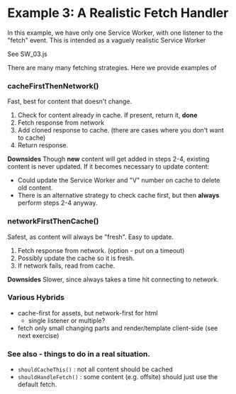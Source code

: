 # Example 3: A Realistic Fetch Handler

In this example, we have only one Service Worker, with one listener to the "fetch" event.
This is intended as a vaguely realistic Service Worker

See SW_03.js

There are many many fetching strategies.  Here we provide examples of

### cacheFirstThenNetwork()

Fast, best for content that doesn't change.

 1. Check for content already in cache.  If present, return it, **done**
 2. Fetch response from network
 3. Add cloned response to cache.  (there are cases where you don't want to cache)
 4. Return response.

**Downsides** Though **new** content will get added in steps 2-4, existing content is never updated.
 If it becomes necessary to update content:
  - Could update the Service Worker and "V" number on cache to delete old content.
  - There is an alternative strategy to check cache first, but then **always** perform steps 2-4 anyway.

### networkFirstThenCache()

Safest, as content will always be "fresh".  Easy to update.

 1. Fetch response from network.  (option - put on a timeout)
 2. Possibly update the cache so it is fresh.
 3. If network fails, read from cache.

**Downsides**  Slower, since always takes a time hit connecting to network.

### Various Hybrids
 - cache-first for assets, but network-first for html
   - single listener or multiple?
 - fetch only small changing parts and render/template client-side (see next exercise)


### See also - things to do in a real situation.

 - `shouldCacheThis()` : not all content should be cached
 - `shouldHandleFetch()` : some content (e.g. offsite) should just use the default fetch.
